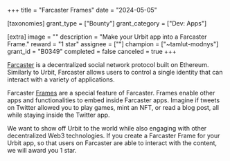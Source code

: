 +++
title = "Farcaster Frames"
date = "2024-05-05"

[taxonomies]
grant_type = ["Bounty"]
grant_category = ["Dev: Apps"]

[extra]
image = ""
description = "Make your Urbit app into a Farcaster Frame."
reward = "1 star"
assignee = [""]
champion = ["~tamlut-modnys"]
grant_id = "B0349"
completed = false
canceled = true
+++

[Farcaster](https://www.farcaster.xyz) is a decentralized social network protocol built on Ethereum. Similarly to Urbit, Farcaster allows users to control a single identity that can interact with a variety of applications.

Farcaster [Frames](https://docs.farcaster.xyz/reference/frames/spec) are a special feature of Farcaster. Frames enable other apps and functionalities to embed inside Farcaster apps. Imagine if tweets on Twitter allowed you to play games, mint an NFT, or read a blog post, all while staying inside the Twitter app.

We want to show off Urbit to the world while also engaging with other decentralized Web3 technologies. If you create a Farcaster Frame for your Urbit app, so that users on Farcaster are able to interact with the content, we will award you 1 star.